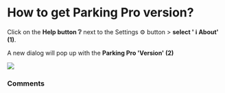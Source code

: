 # How to get Parking Pro version?

<p class="no-margin">Click on the <b>Help button ❔</b> next to the Settings ⚙️ button &gt; <b>select ' ℹ️ About' (1)</b>.</p>
<p class="no-margin"></p>
<p class="no-margin">A new dialog will pop up with the <b>Parking Pro 'Version' (2)</b></p>
<p class="no-margin"></p>
<div class="intercom-container"><img src="https://downloads.intercomcdn.com/i/o/828503756/48f7861940b382a982b00351/1.png"></div><p class="no-margin"></p>
<p class="no-margin"></p>

### Comments

<Commentaire />